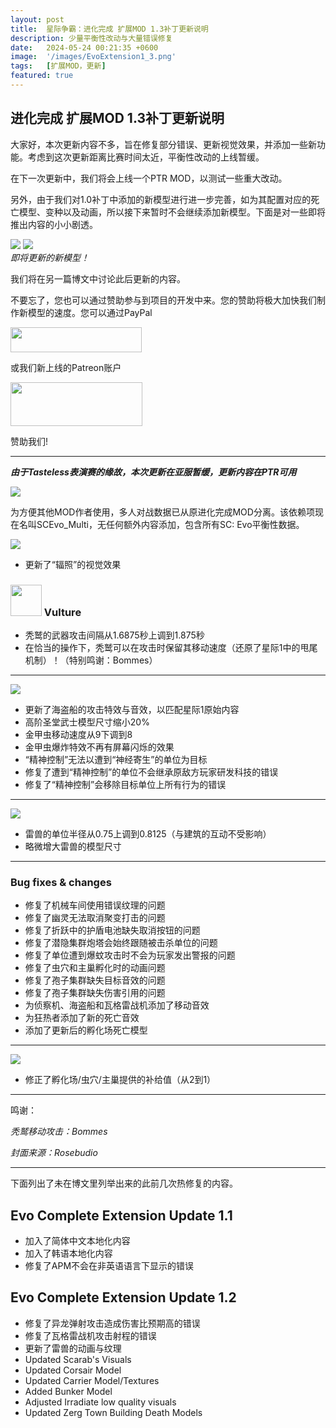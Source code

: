 ```yaml
---
layout: post
title:  星际争霸：进化完成 扩展MOD 1.3补丁更新说明
description: 少量平衡性改动与大量错误修复
date:   2024-05-24 00:21:35 +0600
image:  '/images/EvoExtension1_3.png'
tags:   [扩展MOD，更新]
featured: true
---
```


## 进化完成 扩展MOD 1.3补丁更新说明

大家好，本次更新内容不多，旨在修复部分错误、更新视觉效果，并添加一些新功能。考虑到这次更新距离比赛时间太近，平衡性改动的上线暂缓。

在下一次更新中，我们将会上线一个PTR MOD，以测试一些重大改动。

另外，由于我们对1.0补丁中添加的新模型进行进一步完善，如为其配置对应的死亡模型、变种以及动画，所以接下来暂时不会继续添加新模型。下面是对一些即将推出内容的小小剧透。

<div class="gallery-box">
  <div class="gallery">
    <img src="{{site.baseurl}}/images/teaser-queennest.png">
    <img src="{{site.baseurl}}/images/teaser-sciencevessel.png">
  </div>
  <em>即将更新的新模型！</em>
</div>

我们将在另一篇博文中讨论此后更新的内容。

不要忘了，您也可以通过赞助参与到项目的开发中来。您的赞助将极大加快我们制作新模型的速度。您可以通过PayPal

<a href="https://paypal.me/KopruluKat/"><img src="{{site.baseurl}}/images/blue.png" width="210" height="40"></a> 

或我们新上线的Patreon账户

<a href="https://www.patreon.com/TeamKopruluSC2"><img src="{{site.baseurl}}/images/becomeAPatronBanner.png" width="211" height="70"></a> 

赞助我们!

***

***由于Tasteless表演赛的缘故，本次更新在亚服暂缓，更新内容在PTR可用***

![]({{site.baseurl}}/images/Divider_Extension.png)

为方便其他MOD作者使用，多人对战数据已从原进化完成MOD分离。该依赖项现在名叫SCEvo_Multi，无任何额外内容添加，包含所有SC: Evo平衡性数据。

![]({{site.baseurl}}/images/Divider_Terran.png)

- 更新了“辐照”的视觉效果

### <img src="{{site.baseurl}}/images/btn-unit-terran-vulture@scbw.png" width="50" height="50"> Vulture

- 秃鹫的武器攻击间隔从1.6875秒上调到1.875秒
- 在恰当的操作下，秃鹫可以在攻击时保留其移动速度（还原了星际1中的甩尾机制）！（特别鸣谢：Bommes）

***

![]({{site.baseurl}}/images/Divider_Protoss.png)

- 更新了海盗船的攻击特效与音效，以匹配星际1原始内容
- 高阶圣堂武士模型尺寸缩小20%
- 金甲虫移动速度从9下调到8
- 金甲虫爆炸特效不再有屏幕闪烁的效果
- “精神控制”无法以遭到“神经寄生”的单位为目标
- 修复了遭到“精神控制”的单位不会继承原敌方玩家研发科技的错误
- 修复了“精神控制”会移除目标单位上所有行为的错误

***

![]({{site.baseurl}}/images/Divider_Zerg.png)

- 雷兽的单位半径从0.75上调到0.8125（与建筑的互动不受影响）
- 略微增大雷兽的模型尺寸

***

### Bug fixes & changes
- 修复了机械车间使用错误纹理的问题
- 修复了幽灵无法取消聚变打击的问题
- 修复了折跃中的护盾电池缺失取消按钮的问题
- 修复了潜隐集群炮塔会始终跟随被击杀单位的问题
- 修复了单位遭到爆蚊攻击时不会为玩家发出警报的问题
- 修复了虫穴和主巢孵化时的动画问题
- 修复了孢子集群缺失目标音效的问题
- 修复了孢子集群缺失伤害引用的问题
- 为侦察机、海盗船和瓦格雷战机添加了移动音效
- 为狂热者添加了新的死亡音效
- 添加了更新后的孵化场死亡模型

***

![]({{site.baseurl}}/images/Divider_Legacy.png)

- 修正了孵化场/虫穴/主巢提供的补给值（从2到1）

***
鸣谢： 

_秃鹫移动攻击：Bommes_

_封面来源：Rosebudio_

***
下面列出了未在博文里列举出来的此前几次热修复的内容。

## Evo Complete Extension Update 1.1

- 加入了简体中文本地化内容
- 加入了韩语本地化内容
- 修复了APM不会在非英语语言下显示的错误

## Evo Complete Extension Update 1.2

- 修复了异龙弹射攻击造成伤害比预期高的错误
- 修复了瓦格雷战机攻击射程的错误
- 更新了雷兽的动画与纹理
- Updated Scarab's Visuals
- Updated Corsair Model
- Updated Carrier Model/Textures
- Added Bunker Model
- Adjusted Irradiate low quality visuals
- Updated Zerg Town Building Death Models
